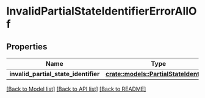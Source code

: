 # InvalidPartialStateIdentifierErrorAllOf

## Properties

Name | Type | Description | Notes
------------ | ------------- | ------------- | -------------
**invalid_partial_state_identifier** | [**crate::models::PartialStateIdentifier**](PartialStateIdentifier.md) |  | 

[[Back to Model list]](../README.md#documentation-for-models) [[Back to API list]](../README.md#documentation-for-api-endpoints) [[Back to README]](../README.md)


